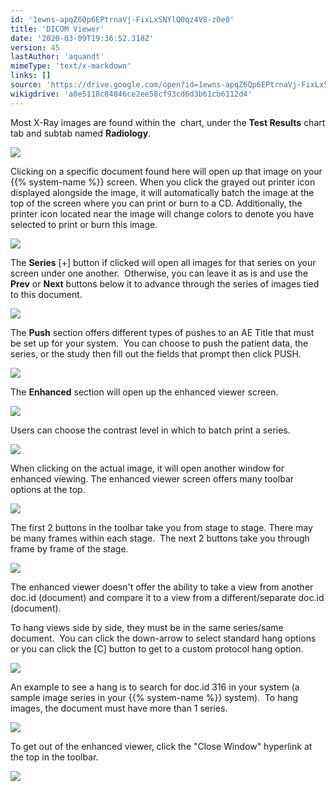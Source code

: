 ```yaml
---
id: '1ewns-apqZ6Qp6EPtrnaVj-FixLxSNYlQ0qz4V8-zOe0'
title: 'DICOM Viewer'
date: '2020-03-09T19:36:52.318Z'
version: 45
lastAuthor: 'aquandt'
mimeType: 'text/x-markdown'
links: []
source: 'https://drive.google.com/open?id=1ewns-apqZ6Qp6EPtrnaVj-FixLxSNYlQ0qz4V8-zOe0'
wikigdrive: 'a0e5118c84846ce2ee58cf93cd6d3b61cb6112d4'
---
```

Most X-Ray images are found within the  chart, under the **Test Results** chart tab and subtab named **Radiology**.

![](../dicom-viewer.assets/89b70e94225b8ac7affeff29ebc5c699.png)

Clicking on a specific document found here will open up that image on your {{% system-name %}} screen. When you click the grayed out printer icon displayed alongside the image, it will automatically batch the image at the top of the screen where you can print or burn to a CD. Additionally, the printer icon located near the image will change colors to denote you have selected to print or burn this image.

![](../dicom-viewer.assets/7a1bd70b541fb88ca5c4e5f528ab1627.png)

The **Series** [+] button if clicked will open all images for that series on your screen under one another.  Otherwise, you can leave it as is and use the **Prev** or **Next** buttons below it to advance through the series of images tied to this document.

![](../dicom-viewer.assets/1b858d18135dd1df3cc165c0d8097dfb.png)

The **Push** section offers different types of pushes to an AE Title that must be set up for your system.  You can choose to push the patient data, the series, or the study then fill out the fields that prompt then click PUSH.

![](../dicom-viewer.assets/a39465295a27d7f4e0dd94d2e718eda7.png)

The **Enhanced** section will open up the enhanced viewer screen.

![](../dicom-viewer.assets/45a7664b86f83b4c11f7a1a14768c9c7.png)

Users can choose the contrast level in which to batch print a series.

![](../dicom-viewer.assets/7d8222f65b7bced3ee072a807bbde86c.png)

When clicking on the actual image, it will open another window for enhanced viewing. The enhanced viewer screen offers many toolbar options at the top.

![](../dicom-viewer.assets/8721d596f77da2ae116777a83a0750e1.png)

The first 2 buttons in the toolbar take you from stage to stage. There may be many frames within each stage.  The next 2 buttons take you through frame by frame of the stage.

![](../dicom-viewer.assets/1c24618440a8828740a052feebf11885.png)

The enhanced viewer doesn't offer the ability to take a view from another doc.id (document) and compare it to a view from a different/separate doc.id (document).

To hang views side by side, they must be in the same series/same document.  You can click the down-arrow to select standard hang options or you can click the [C] button to get to a custom protocol hang option.

![](../dicom-viewer.assets/623c85a72bc115ff6a2c357be897775a.png)

An example to see a hang is to search for doc.id 316 in your system (a sample image series in your {{% system-name %}} system).  To hang images, the document must have more than 1 series.

![](../dicom-viewer.assets/afaef6e0b9d90a900c40f82dac4a13cc.png)

To get out of the enhanced viewer, click the "Close Window" hyperlink at the top in the toolbar.

![](../dicom-viewer.assets/aa5889ccb5005895a4f8cf0c063a0d81.png)

